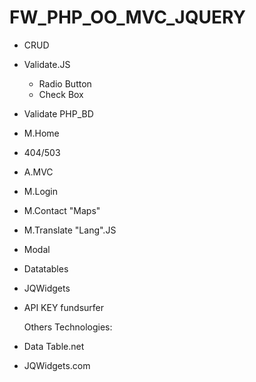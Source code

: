 # FW_PHP_OO_MVC_JQUERY

- CRUD
- Validate.JS
    - Radio Button
    - Check Box
- Validate PHP_BD
- M.Home
- 404/503
- A.MVC
- M.Login
- M.Contact "Maps"
- M.Translate "Lang".JS
- Modal
- Datatables
- JQWidgets
- API KEY fundsurfer


    Others Technologies:
- Data Table.net
- JQWidgets.com
